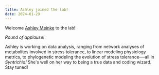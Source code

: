 ```yaml
---
title: Ashley joined the lab!
date: 2024-01-29
---
```


Welcome [Ashley Meinke](https://meep-lab.com/author/AshleyMeinke/) to the lab!

*Round of applause!* 

Ashley is working on data analysis, ranging from network analyses of metabolites involved in stress tolerance, to linear modeling physiology metrics, to phylogenetic modeling the evolution of stress tolerance---all in *Syntrichia!*
She's well on her way to being a true data and coding wizard. 
Stay tuned!